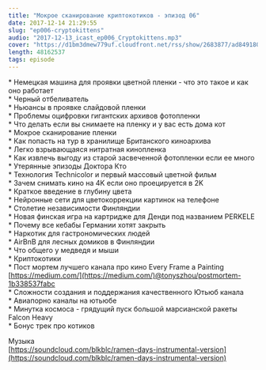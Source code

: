```yaml
---
title: "Мокрое сканирование криптокотиков - эпизод 06"
date: 2017-12-14 21:29:55
slug: "ep006-cryptokittens"
audio: "2017-12-13_icast_ep006_Cryptokittens.mp3"
cover: "https://d1bm3dmew779uf.cloudfront.net/rss/show/2683877/ad8491808fd5d2fad6e14f544462250a.png"
length: 48162537
tags: episode
---
```

\* Немецкая машина для проявки цветной пленки - что это такое и как оно работает  
\* Черный отбеливатель  
\* Ньюансы в проявке слайдовой пленки  
\* Проблемы оцифровки гигантских архивов фотопленки  
\* Что делать если вы снимаете на пленку и у вас есть дома кот  
\* Мокрое сканирование пленки  
\* Как попасть на тур в хранилище Британского киноархива  
\* Легко взрывающаяся нитратная кинопленка  
\* Как извлечь выгоду из старой засвеченной фотопленки если ее много  
\* Утерянные эпизоды Доктора Кто  
\* Технология Technicolor и первый массовый цветной фильм  
\* Зачем снимать кино на 4K если оно проецируется в 2K  
\* Краткое введение в глубину цвета  
\* Нейронные сети для цветокоррекции картинок на телефоне  
\* Столетие независимости Финляндии  
\* Новая финская игра на картридже для Денди под названием PERKELE  
\* Почему все кебабы Германии хотят закрыть  
\* Наркотик для гастрономических людей  
\* AirBnB для лесных домиков в Финляндии  
\* Что общего у медведя и мыши  
\* Криптокотики  
\* Пост мортем лучшего канала про кино Every Frame a Painting [https://medium.com/](https://medium.com/)@tonyszhou/postmortem-1b338537fabc  
\* Сложности создания и поддержания качественного Ютьюб канала  
\* Авиапорно каналы на ютьюбе  
\* Минутка космоса - грядущий пуск большой марсианской ракеты Falcon Heavy  
\* Бонус трек про котиков  
  
Музыка  
[https://soundcloud.com/blkblc/ramen-days-instrumental-version](https://soundcloud.com/blkblc/ramen-days-instrumental-version)
